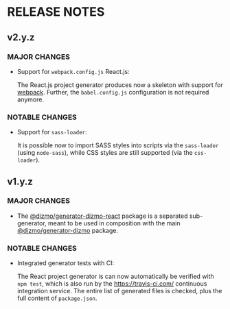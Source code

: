 # RELEASE NOTES

## v2.y.z

### MAJOR CHANGES

* Support for `webpack.config.js` React.js:

    The React.js project generator produces now a skeleton with support for [webpack]. Further, the `babel.config.js` configuration is not required anymore.

### NOTABLE CHANGES

* Support for `sass-loader`:

    It is possible now to import SASS styles into scripts via the `sass-loader` (using `node-sass`), while CSS styles are still supported (via the `css-loader`).

## v1.y.z

### MAJOR CHANGES

* The [@dizmo/generator-dizmo-react] package is a separated sub-generator, meant to be used in composition with the main [@dizmo/generator-dizmo] package.

### NOTABLE CHANGES

* Integrated generator tests with CI:

    The React project generator is can now automatically be verified with `npm test`, which is also run by the https://travis-ci.com/ continuous integration service. The entire list of generated files is checked, plus the full content of `package.json`.

[@dizmo/generator-dizmo]: https://github.com/dizmo/yeoman-generator-dizmo
[@dizmo/generator-dizmo-react]: https://git.dizmo.com/dizmo/yeoman-generator-dizmo-react
[webpack]: https://webpack.js.org/
